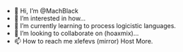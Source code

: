 - 👋 Hi, I’m @MachBlack 
- 👀 I’m interested in how...
- 🌱 I’m currently learning to process logicistic languages.
- 💞️ I’m looking to collaborate on (hoaxmix)...
- 📫 How to reach me xlefevs (mirror) Host More.

<!---
MachBlack/MachBlack is a ✨ special ✨ repository because its `README.md` (this file) appears on your GitHub profile.
You can click the Preview link to take a look at your changes.
--->
